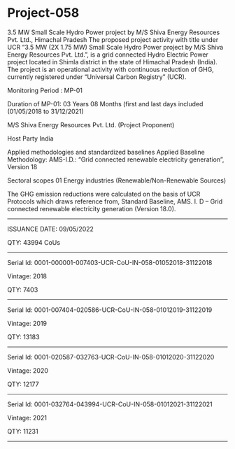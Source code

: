# Project-058
3.5 MW Small Scale Hydro Power project by M/S Shiva Energy Resources Pvt. Ltd., Himachal Pradesh
The proposed project activity with title under UCR “3.5 MW (2X 1.75 MW) Small Scale Hydro Power project by M/S Shiva Energy Resources Pvt. Ltd.”, is a grid connected Hydro Electric Power project located in Shimla district in the state of Himachal Pradesh (India). The project is an operational activity with continuous reduction of GHG, currently registered under “Universal Carbon Registry” (UCR).

Monitoring Period : MP-01

Duration of MP-01: 03 Years 08 Months (first and last days included (01/05/2018 to 31/12/2021)


M/S Shiva Energy Resources Pvt. Ltd. (Project 
Proponent)

Host Party India

Applied methodologies and standardized baselines Applied Baseline Methodology:
AMS-I.D.: “Grid connected renewable electricity
generation”, Version 18

Sectoral scopes 01 Energy industries
(Renewable/Non-Renewable Sources)

The GHG emission reductions were calculated on the basis of UCR Protocols which draws 
reference from, Standard Baseline, AMS. I. D – Grid connected renewable electricity 
generation (Version 18.0). 


____________
ISSUANCE DATE: 09/05/2022

QTY: 43994 CoUs
__________________
Serial Id: 0001-000001-007403-UCR-CoU-IN-058-01052018-31122018

Vintage: 2018

QTY: 7403
_________________
Serial Id: 0001-007404-020586-UCR-CoU-IN-058-01012019-31122019

Vintage: 2019

QTY: 13183
______________
Serial Id: 0001-020587-032763-UCR-CoU-IN-058-01012020-31122020

Vintage: 2020

QTY: 12177
___________
Serial Id: 0001-032764-043994-UCR-CoU-IN-058-01012021-31122021

Vintage: 2021

QTY: 11231
_______________

